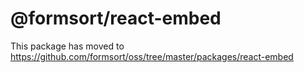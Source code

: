 # @formsort/react-embed

This package has moved to https://github.com/formsort/oss/tree/master/packages/react-embed
